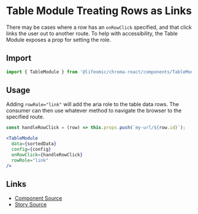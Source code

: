 # Table Module Treating Rows as Links

There may be cases where a row has an `onRowClick` specified, and that click
links the user out to another route. To help with accessibility, the Table
Module exposes a prop for setting the role.

<!-- STORY -->

## Import

```js
import { TableModule } from '@lifeomic/chroma-react/components/TableModule';
```

## Usage

Adding `rowRole="link"` will add the aria role to the table data rows. The
consumer can then use whatever method to navigate the browser to the specified
route.

```js
const handleRowClick = (row) => this.props.push(`my-url/${row.id}`);
```

```jsx
<TableModule
  data={sortedData}
  config={config}
  onRowClick={handleRowClick}
  rowRole="link"
/>
```

## Links

- [Component Source](https://github.com/lifeomic/chroma-react/blob/master/src/components/TableModule/TableModule.tsx)
- [Story Source](https://github.com/lifeomic/chroma-react/blob/master/stories/components/TableModule/TableModule.stories.tsx)
